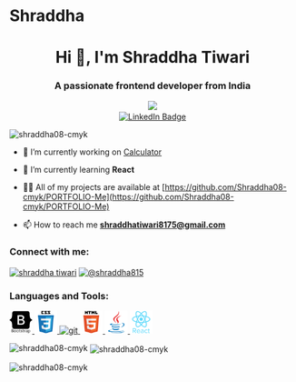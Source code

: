 # Shraddha
<!-- ![Banner](https://res.cloudinary.com/superfolio/image/upload/v1620689979/68747470733a2f2f692e70696e696d672e636f6d2f6f726967696e616c732f63362f33332f63322f63363333633230656465383266306530636564376435373064626533613166332e676966_yjuh2s.gif)
 -->
<h1 align="center">Hi 👋, I'm Shraddha Tiwari</h1>
<h3 align="center">A passionate frontend developer from India</h3>
<!-- <img align="right" alt="Coding" width="400" src="[https://images.app.goo.gl/Gm16krTMttrjLH237](https://images.app.goo.gl/pbtYhu2SasEtebup6](https://images.app.goo.gl/Pg9C4hpLBBYUmezi6)" />
 -->
 <div id="header" align="center">
  <img src="https://media.giphy.com/media/M9gbBd9nbDrOTu1Mqx/giphy.gif" width="100"/>
</div>

  <div id="badges" align="center">
  <a href="https://www.linkedin.com/in/shraddha-tiwari-a1432724a/">
    <img src="https://img.shields.io/badge/LinkedIn-blue?style=for-the-badge&logo=linkedin&logoColor=white" alt="LinkedIn Badge"/>
  </a>
 </div>

<p align="left"> <img src="https://komarev.com/ghpvc/?username=shraddha08-cmyk&label=Profile%20views&color=0e75b6&style=flat" alt="shraddha08-cmyk" /> </p>

- 🔭 I’m currently working on [Calculator](https://github.com/Shraddha08-cmyk/calculator)

- 🌱 I’m currently learning **React**

- 👨‍💻 All of my projects are available at [https://github.com/Shraddha08-cmyk/PORTFOLIO-Me](https://github.com/Shraddha08-cmyk/PORTFOLIO-Me)

- 📫 How to reach me **shraddhatiwari8175@gmail.com**

<h3 align="left">Connect with me:</h3>
<p align="left">
<a href="https://linkedin.com/in/shraddha tiwari" target="blank"><img align="center" src="https://raw.githubusercontent.com/rahuldkjain/github-profile-readme-generator/master/src/images/icons/Social/linked-in-alt.svg" alt="shraddha tiwari" height="30" width="40" /></a>
<a href="https://hashnode.com/@shraddha815" target="blank"><img align="center" src="https://raw.githubusercontent.com/rahuldkjain/github-profile-readme-generator/master/src/images/icons/Social/hashnode.svg" alt="@shraddha815" height="30" width="40" /></a>
</p>

<h3 align="left">Languages and Tools:</h3>
<p align="left"> <a href="https://getbootstrap.com" target="_blank" rel="noreferrer"> <img src="https://raw.githubusercontent.com/devicons/devicon/master/icons/bootstrap/bootstrap-plain-wordmark.svg" alt="bootstrap" width="40" height="40"/> </a> <a href="https://www.w3schools.com/css/" target="_blank" rel="noreferrer"> <img src="https://raw.githubusercontent.com/devicons/devicon/master/icons/css3/css3-original-wordmark.svg" alt="css3" width="40" height="40"/> </a> <a href="https://git-scm.com/" target="_blank" rel="noreferrer"> <img src="https://www.vectorlogo.zone/logos/git-scm/git-scm-icon.svg" alt="git" width="40" height="40"/> </a> <a href="https://www.w3.org/html/" target="_blank" rel="noreferrer"> <img src="https://raw.githubusercontent.com/devicons/devicon/master/icons/html5/html5-original-wordmark.svg" alt="html5" width="40" height="40"/> </a> <a href="https://www.java.com" target="_blank" rel="noreferrer"> <img src="https://raw.githubusercontent.com/devicons/devicon/master/icons/java/java-original.svg" alt="java" width="40" height="40"/> </a> <a href="https://reactjs.org/" target="_blank" rel="noreferrer"> <img src="https://raw.githubusercontent.com/devicons/devicon/master/icons/react/react-original-wordmark.svg" alt="react" width="40" height="40"/> </a> </p>

<p><img align="left" src="https://github-readme-stats.vercel.app/api/top-langs?username=shraddha08-cmyk&show_icons=true&locale=en&layout=compact" alt="shraddha08-cmyk" /></p>

<p>&nbsp;<img align="center" src="https://github-readme-stats.vercel.app/api?username=shraddha08-cmyk&show_icons=true&locale=en" alt="shraddha08-cmyk" /></p>

<p><img align="center" src="https://github-readme-streak-stats.herokuapp.com/?user=shraddha08-cmyk&" alt="shraddha08-cmyk" /></p>
